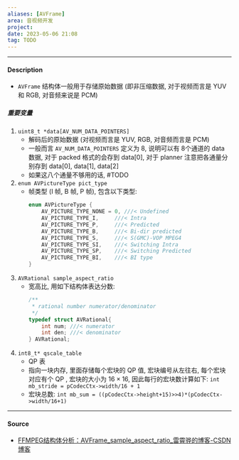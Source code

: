 ```yaml
---
aliases: [AVFrame]
area: 音视频开发
project: 
date: 2023-05-06 21:08
tag: TODO
---
```

---
#### Description
- `AVFrame` 结构体一般用于存储原始数据 (即非压缩数据, 对于视频而言是 YUV 和 RGB, 对音频来说是 PCM)
##### 重要变量
1.  `uint8_t *data[AV_NUM_DATA_POINTERS]`
    - 解码后的原始数据 (对视频而言是 YUV, RGB, 对音频而言是 PCM)
    - 一般而言 `AV_NUM_DATA_POINTERS` 定义为 8, 说明可以有 8个通道的 data 数据, 对于 packed 格式的会存到 data[0], 对于 planner 注意把各通量分别存到 data[0], data[1], data[2]
    - 如果这八个通量不够用的话, #TODO 
2. `enum AVPictureType pict_type`
    - 帧类型 (I 帧, B 帧, P 帧), 包含以下类型: 
        ```cpp
        enum AVPictureType {
            AV_PICTURE_TYPE_NONE = 0, ///< Undefined
            AV_PICTURE_TYPE_I,     ///< Intra
            AV_PICTURE_TYPE_P,     ///< Predicted
            AV_PICTURE_TYPE_B,     ///< Bi-dir predicted
            AV_PICTURE_TYPE_S,     ///< S(GMC)-VOP MPEG4
            AV_PICTURE_TYPE_SI,    ///< Switching Intra
            AV_PICTURE_TYPE_SP,    ///< Switching Predicted
            AV_PICTURE_TYPE_BI,    ///< BI type
        }
        ```
3. `AVRational sample_aspect_ratio`
    - 宽高比, 用如下结构体表达分数: 
        ```cpp
        /**
         * rational number numerator/denominator
         */
        typedef struct AVRational{
            int num; ///< numerator
            int den; ///< denominator
        } AVRational;
        ```
4. `int8_t* qscale_table`
    - QP 表
    - 指向一块内存, 里面存储每个宏块的 QP 值, 宏块编号从左往右, 每个宏块对应有个 QP , 宏块的大小为 $16\times 16$, 因此每行的宏块数计算如下: 
       `int mb_stride = pCodecCtx->width/16 + 1`
    - 宏块总数: 
        `int mb_sum = ((pCodecCtx->height+15)>>4)*(pCodecCtx->width/16+1)`
---
#### Source
- [FFMPEG结构体分析：AVFrame\_sample\_aspect\_ratio\_雷霄骅的博客-CSDN博客](https://blog.csdn.net/leixiaohua1020/article/details/14214577)